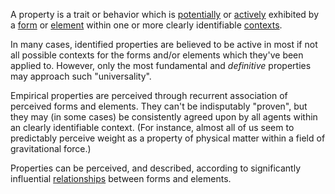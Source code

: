 A property is a trait or behavior which is [potentially](https://github.com/gcassel/Modular-Organization-Terminology/blob/master/terms/potential.md) or [actively](https://github.com/gcassel/Modular-Organization-Terminology/blob/master/terms/active.md) exhibited by a [form](https://github.com/gcassel/Modular-Organization-Terminology/blob/master/terms/form.md) or [element](https://github.com/gcassel/Modular-Organization-Terminology/blob/master/terms/element.md) within one or more clearly identifiable [contexts](https://github.com/gcassel/Modular-Organization-Terminology/blob/master/terms/context.md).

In many cases, identified properties are believed to be active in most if not all possible contexts for the forms and/or elements which they've been applied to.  However, only the most fundamental and *definitive* properties may approach such "universality".   

Empirical properties are perceived through recurrent association of perceived forms and elements.  They can't be indisputably "proven", but they may (in some cases) be consistently agreed upon by all agents within an clearly identifiable context.  (For instance, almost all of us seem to predictably perceive weight as a property of physical matter within a field of gravitational force.)
 
Properties can be perceived, and described, according to significantly influential [relationships](https://github.com/gcassel/Modular-Organization-Terminology/blob/master/terms/relationship.md) between forms and elements.
